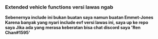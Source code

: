 ### Extended vehicle functions versi lawas ngab
**Sebenernya include ini bukan buatan saya namun buatan Emmet-Jones
Karena banyak yang nyari include evf versi lawas ini, saya up ke repo saya
Jika ada yang merasa keberatan bisa chat discord saya 'Ren Chan#1595'** 
